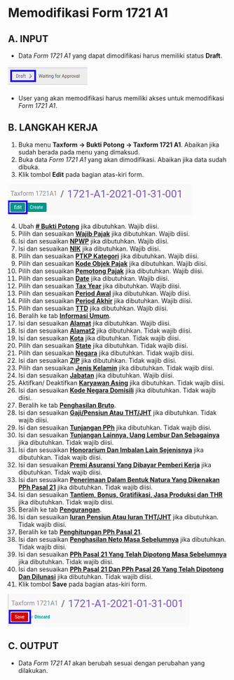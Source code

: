 # Memodifikasi Form 1721 A1

## A. INPUT

* Data *Form 1721 A1* yang dapat dimodifikasi harus memiliki status **Draft**.

![](../../img/1721a1/status-draft.png)

* User yang akan memodifikasi harus memiliki akses untuk memodifikasi *Form 1721 A1*.

## B. LANGKAH KERJA

1. Buka menu **Taxform -> Bukti Potong -> Taxform 1721 A1**. Abaikan jika sudah berada pada menu yang dimaksud.
2. Buka data *Form 1721 A1* yang akan dimodifikasi. Abaikan jika data sudah dibuka.
3. Klik tombol **Edit** pada bagian atas-kiri form.

![](../../img/1721a1/tombol-edit.png)

4. Ubah **[# Bukti Potong](./penjelasan.md#field-no-1721a1)** jika dibutuhkan. Wajib diisi.
5. Pilih dan sesuaikan **[Wajib Pajak](./penjelasan.md#field-wajib-pajak)** jika dibutuhkan. Wajib diisi.
6. Isi dan sesuaikan **[NPWP](./penjelasan.md#field-npwp)** jika dibutuhkan. Wajib diisi.
7. Isi dan sesuaikan **[NIK](./penjelasan.md#field-nik)** jika dibutuhkan. Wajib diisi.
8. Pilih dan sesuaikan **[PTKP Kategori](./penjelasan.md#field-ptkp-kategori)** jika dibutuhkan. Wajib diisi.
9. Pilih dan sesuaikan **[Kode Objek Pajak](./penjelasan.md#field-kode-objek-pajak)** jika dibutuhkan. Wajib diisi.
10. Pilih dan sesuaikan **[Pemotong Pajak](./penjelasan.md#field-pemotong-pajak)** jika dibutuhkan. Wajib diisi.
11. Pilih dan sesuaikan **[Date](./penjelasan.md#field-date)** jika dibutuhkan. Wajib diisi.
12. Pilih dan sesuaikan **[Tax Year](./penjelasan.md#field-tax-year)** jika dibutuhkan. Wajib diisi.
13. Pilih dan sesuaikan **[Period Awal](./penjelasan.md#field-period-awal)** jika dibutuhkan. Wajib diisi.
14. Pilih dan sesuaikan **[Period Akhir](./penjelasan.md#field-period-akhir)** jika dibutuhkan. Wajib diisi.
15. Pilih dan sesuaikan **[TTD](./penjelasan.md#field-ttd)** jika dibutuhkan. Wajib diisi.
16. Beralih ke tab **[Informasi Umum](./penjelasan.md#tab-informasi-umum)**.
17. Isi dan sesuaikan **[Alamat](./penjelasan.md#field-alamat)** jika dibutuhkan. Wajib diisi.
18. Isi dan sesuaikan **[Alamat2](./penjelasan.md#field-alamat2)** jika dibutuhkan. Tidak wajib diisi.
19. Isi dan sesuaikan **[Kota](./penjelasan.md#field-kota)** jika dibutuhkan. Tidak wajib diisi.
20. Pilih dan sesuaikan **[State](./penjelasan.md#field-state)** jika dibutuhkan. Tidak wajib diisi.
21. Pilih dan sesuaikan **[Negara](./penjelasan.md#field-negara)** jika dibutuhkan. Tidak wajib diisi.
22. Isi dan sesuaikan **[ZIP](./penjelasan.md#field-zip)** jika dibutuhkan. Tidak wajib diisi.
23. Pilih dan sesuaikan **[Jenis Kelamin](./penjelasan.md#field-jenis-kelamin)** jika dibutuhkan. Tidak wajib diisi.
24. Isi dan sesuaikan **[Jabatan](./penjelasan.md#field-jabatan)** jika dibutuhkan. Wajib diisi.
25. Aktifkan/ Deaktifkan **[Karyawan Asing](./penjelasan.md#field-karyawan-asing)** jika dibutuhkan. Tidak wajib diisi.
26. Isi dan sesuaikan **[Kode Negara Domisili](./penjelasan.md#field-kode-negara-domisili)** jika dibutuhkan. Tidak wajib diisi.
27. Beralih ke tab **[Penghasilan Bruto](./penjelasan.md#tab-penghasilan-bruto)**.
28. Isi dan sesuaikan **[Gaji/Pensiun Atau THT/JHT](./penjelasan.md#field-gaji-pensiun)** jika dibutuhkan. Tidak wajib diisi.
29. Isi dan sesuaikan **[Tunjangan PPh](./penjelasan.md#field-tunjangan-pph)** jika dibutuhkan. Tidak wajib diisi.
30. Isi dan sesuaikan **[Tunjangan Lainnya, Uang Lembur Dan Sebagainya](./penjelasan.md#field-tunjangan-lainnya)** jika dibutuhkan. Tidak wajib diisi.
31. Isi dan sesuaikan **[Honorarium Dan Imbalan Lain Sejenisnya](./penjelasan.md#field-honorarium)** jika dibutuhkan. Tidak wajib diisi.
32. Isi dan sesuaikan **[Premi Asuransi Yang Dibayar Pemberi Kerja](./penjelasan.md#field-premi-asuransi)** jika dibutuhkan. Tidak wajib diisi.
33. Isi dan sesuaikan **[Penerimaan Dalam Bentuk Natura Yang Dikenakan PPh Pasal 21](./penjelasan.md#field-natura)** jika dibutuhkan. Tidak wajib diisi.
34. Isi dan sesuaikan **[Tantiem, Bonus, Gratifikasi, Jasa Produksi dan THR](./penjelasan.md#field-tantiem)** jika dibutuhkan. Tidak wajib diisi.
35. Beralih ke tab **[Pengurangan](./penjelasan.md#tab-pengurangan)**.
36. Isi dan sesuaikan **[Iuran Pensiun Atau Iuran THT/JHT](./penjelasan.md#field-iuran-pensiun)** jika dibutuhkan. Tidak wajib diisi.
37. Beralih ke tab **[Penghitungan PPh Pasal 21](./penjelasan.md#tab-penghitungan-pph)**.
38. Isi dan sesuaikan **[Penghasilan Neto Masa Sebelumnya](./penjelasan.md#field-neto-sebelum)** jika dibutuhkan. Tidak wajib diisi.
39. Isi dan sesuaikan **[PPh Pasal 21 Yang Telah Dipotong Masa Sebelumnya](./penjelasan.md#field-pph-21-potong)** jika dibutuhkan. Tidak wajib diisi.
40. Isi dan sesuaikan **[PPh Pasal 21 Dan PPh Pasal 26 Yang Telah Dipotong Dan Dilunasi](./penjelasan.md#field-pph-21-26-lunas)** jika dibutuhkan. Tidak wajib diisi.
41. Klik tombol **Save** pada bagian atas-kiri form.

![](../../img/1721a1/tombol-save-modifikasi.png)

## C. OUTPUT

* Data *Form 1721 A1* akan berubah sesuai dengan perubahan yang dilakukan.
